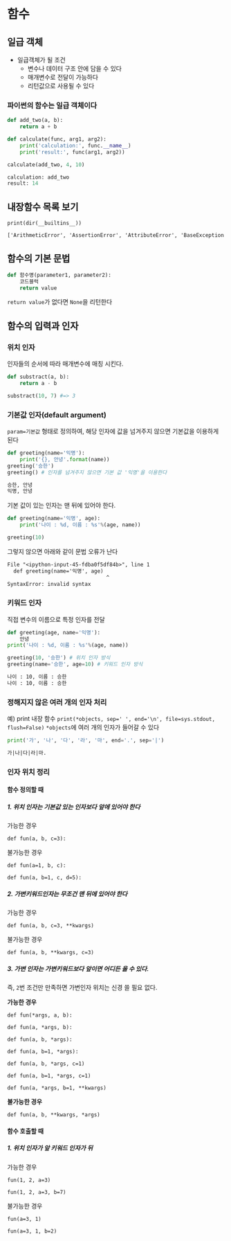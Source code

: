 # 함수

## 일급 객체

- 일급객체가 될 조건
  - 변수나 데이터 구조 안에 담을 수 있다
  - 매개변수로 전달이 가능하다
  - 리턴값으로 사용될 수 있다

### 파이썬의 함수는 일급 객체이다

```python
def add_two(a, b):
    return a + b

def calculate(func, arg1, arg2):
    print('calculation:', func.__name__)
    print('result:', func(arg1, arg2))

calculate(add_two, 4, 10)
```

```python
calculation: add_two
result: 14
```

## 내장함수 목록 보기

`print(dir(__builtins__))`

```txt
['ArithmeticError', 'AssertionError', 'AttributeError', 'BaseException', 'BlockingIOError', 'BrokenPipeError', 'BufferError', 'BytesWarning', 'ChildProcessError', 'ConnectionAbortedError', 'ConnectionError', 'ConnectionRefusedError', 'ConnectionResetError', 'DeprecationWarning', 'EOFError', 'Ellipsis', 'EnvironmentError', 'Exception', 'False', 'FileExistsError', 'FileNotFoundError', 'FloatingPointError', 'FutureWarning', 'GeneratorExit', 'IOError', 'ImportError', 'ImportWarning', 'IndentationError', 'IndexError', 'InterruptedError', 'IsADirectoryError', 'KeyError', 'KeyboardInterrupt', 'LookupError', 'MemoryError', 'ModuleNotFoundError', 'NameError', 'None', 'NotADirectoryError', 'NotImplemented', 'NotImplementedError', 'OSError', 'OverflowError', 'PendingDeprecationWarning', 'PermissionError', 'ProcessLookupError', 'RecursionError', 'ReferenceError', 'ResourceWarning', 'RuntimeError', 'RuntimeWarning', 'StopAsyncIteration', 'StopIteration', 'SyntaxError', 'SyntaxWarning', 'SystemError', 'SystemExit', 'TabError', 'TimeoutError', 'True', 'TypeError', 'UnboundLocalError', 'UnicodeDecodeError', 'UnicodeEncodeError', 'UnicodeError', 'UnicodeTranslateError', 'UnicodeWarning', 'UserWarning', 'ValueError', 'Warning', 'WindowsError', 'ZeroDivisionError', '__IPYTHON__', '__build_class__', '__debug__', '__doc__', '__import__', '__loader__', '__name__', '__package__', '__spec__', 'abs', 'all', 'any', 'ascii', 'bin', 'bool', 'breakpoint', 'bytearray', 'bytes', 'callable', 'chr', 'classmethod', 'compile', 'complex', 'copyright', 'credits', 'delattr', 'dict', 'dir', 'display', 'divmod', 'enumerate', 'eval', 'exec', 'filter', 'float', 'format', 'frozenset', 'get_ipython', 'getattr', 'globals', 'hasattr', 'hash', 'help', 'hex', 'id', 'input', 'int', 'isinstance', 'issubclass', 'iter', 'len', 'license', 'list', 'locals', 'map', 'max', 'memoryview', 'min', 'next', 'object', 'oct', 'open', 'ord', 'pow', 'print', 'property', 'range', 'repr', 'reversed', 'round', 'set', 'setattr', 'slice', 'sorted', 'staticmethod', 'str', 'sum', 'super', 'tuple', 'type', 'vars', 'zip']
```

## 함수의 기본 문법

```python
def 함수명(parameter1, parameter2):
    코드블럭
    return value
```

`return value`가 없다면 `None`을 리턴한다

## 함수의 입력과 인자

### 위치 인자

인자들의 순서에 따라 매개변수에 매칭 시킨다.

```python
def substract(a, b):
    return a - b

substract(10, 7) #=> 3
```

### 기본값 인자(default argument)

`param=기본값` 형태로 정의하여, 해당 인자에 값을 넘겨주지 않으면 기본값을 이용하게 된다

```python
def greeting(name='익명'):
    print('{}, 안녕'.format(name))
greeting('승한')
greeting() # 인자를 넘겨주지 않으면 기본 값 '익명'을 이용한다
```

```txt
승한, 안녕
익명, 안녕
```

기본 값이 있는 인자는 맨 뒤에 있어야 한다.

```python
def greeting(name='익명', age):
    print('나이 : %d, 이름 : %s'%(age, name))

greeting(10)
```

그렇지 않으면 아래와 같이 문법 오류가 난다

```txt
File "<ipython-input-45-fdba0f5df84b>", line 1
  def greeting(name='익명', age)
                                ^
SyntaxError: invalid syntax
```

### 키워드 인자

직접 변수의 이름으로 특정 인자를 전달

```python
def greeting(age, name='익명'):
    안녕
print('나이 : %d, 이름 : %s'%(age, name))

greeting(10, '승한') # 위치 인자 방식
greeting(name='승한', age=10) # 키워드 인자 방식
```

```txt
나이 : 10, 이름 : 승한
나이 : 10, 이름 : 승한
```

### 정해지지 않은 여러 개의 인자 처리

예) print 내장 함수
`print(*objects, sep=' ', end='\n', file=sys.stdout, flush=False)`
`*objects`에 여러 개의 인자가 들어갈 수 있다

```python
print('가', '나', '다', '라', '마', end='.', sep='|')
```

```txt
가|나|다|라|마.
```

### 인자 위치 정리

#### 함수 정의할 때

##### 1. 위치 인자는 기본값 있는 인자보다 앞에 있어야 한다

가능한 경우

`def fun(a, b, c=3):`

불가능한 경우

`def fun(a=1, b, c):`

`def fun(a, b=1, c, d=5):`

##### 2. 가변키워드인자는 무조건 맨 뒤에 있어야 한다

가능한 경우

`def fun(a, b, c=3, **kwargs)`

불가능한 경우

`def fun(a, b, **kwargs, c=3)`

##### 3. 가변 인자는 가변키워드보다 앞이면 어디든 올 수 있다.

즉, `2`번 조건만 만족하면 가변인자 위치는 신경 쓸 필요 없다.

**가능한 경우**

`def fun(*args, a, b):`

`def fun(a, *args, b):`

`def fun(a, b, *args):`

`def fun(a, b=1, *args):`

`def fun(a, b, *args, c=1)`

`def fun(a, b=1, *args, c=1)`

`def fun(a, *args, b=1, **kwargs)`

**불가능한 경우**

`def fun(a, b, **kwargs, *args)`

#### 함수 호출할 때 

##### 1. 위치 인자가 앞 키워드 인자가 뒤

가능한 경우

`fun(1, 2, a=3)`

`fun(1, 2, a=3, b=7)`

불가능한 경우

`fun(a=3, 1)`

`fun(a=3, 1, b=2)`
